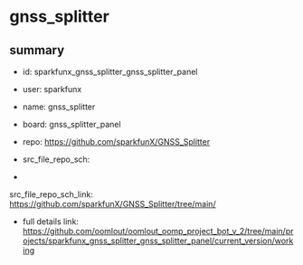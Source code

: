 # gnss_splitter
 
## summary 
* id: sparkfunx_gnss_splitter_gnss_splitter_panel
* user: sparkfunx
* name: gnss_splitter
* board: gnss_splitter_panel
* repo: https://github.com/sparkfunX/GNSS_Splitter



* src_file_repo_sch: 
*
 src_file_repo_sch_link: https://github.com/sparkfunX/GNSS_Splitter/tree/main/
* full details link: https://github.com/oomlout/oomlout_oomp_project_bot_v_2/tree/main/projects/sparkfunx_gnss_splitter_gnss_splitter_panel/current_version/working  






